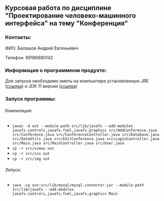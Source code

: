 ## Курсовая работа по дисциплине "Проектирование человеко-машинного интерфейса" на тему "Конференция"
### Контакты:
ФИО: Балашов Андрей Евгеньевич

Телефон: 89196890142

### Информация о программном продукте:
Для запуска необходимо иметь на компьютере установленную JRE ([ссылка](https://www.oracle.com/ru/java/technologies/javase-jre8-downloads.html))
и JDK 11 версии ([ссылка](https://www.oracle.com/ru/java/technologies/javase-jdk11-downloads.html))

### Запуск программы:

###### Компиляция:
* `javac -d out --module-path src/lib/javafx --add-modules javafx.controls,javafx.fxml,javafx.graphics src/AddConference.java src/Conference.java src/ConferenceController.java src/Database.java src/DateUtils.java src/EditConference.java src/LoginController.java src/Main.java src/MainController.java src/User.java`
* `cp -r src/views out`
* `cp -r src/css out`
* `cp -r src/img out`

###### Запуск:
* `java -cp out:src/lib/mysql/mysql.connector.jar --module-path src/lib/javafx --add-modules javafx.controls,javafx.fxml,javafx.graphics Main`

